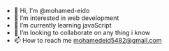 - 👋 Hi, I’m @mohamed-eido
- 👀 I’m interested in web development
- 🌱 I’m currently learning javaScript
- 💞️ I’m looking to collaborate on any thing i know
- 📫 How to reach me mohamedeid5482@gmail.com

<!---
mohamed-eido/mohamed-eido is a ✨ special ✨ repository because its `README.md` (this file) appears on your GitHub profile.
You can click the Preview link to take a look at your changes.
--->
